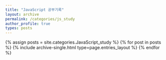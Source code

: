 ```yaml
---
title: "JavaScript 공부기록"
layout: archive
permalink: /categories/js_study
author_profile: true
types: posts
---
```


{% assign posts = site.categories.JavaScript_study %}
{% for post in posts %}
{% include archive-single.html type=page.entries_layout %}
{% endfor %}
